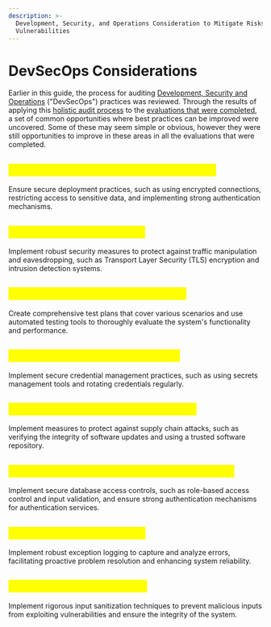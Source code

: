 ```yaml
---
description: >-
  Development, Security, and Operations Consideration to Mitigate Risks and
  Vulnerabilities
---
```


# DevSecOps Considerations

Earlier in this guide, the process for auditing [Development, Security and Operations](../process/audit-components-steps-and-timeline/devsecops.md) ("DevSecOps") practices was reviewed. Through the results of applying this [holistic audit process](../process/holistic-audits-for-ict4d.md) to the [evaluations that were completed](../partners/evaluations-outcomes.md), a set of common opportunities where best practices can be improved were uncovered. Some of these may seem simple or obvious, however they were still opportunities to improve in these areas in all the evaluations that were completed.

## <mark style="color:yellow;">**Implement secure deployment practices**</mark>

Ensure secure deployment practices, such as using encrypted connections, restricting access to sensitive data, and implementing strong authentication mechanisms.

## <mark style="color:yellow;">**Prioritize traffic protection**</mark>

Implement robust security measures to protect against traffic manipulation and eavesdropping, such as Transport Layer Security (TLS) encryption and intrusion detection systems.

## <mark style="color:yellow;">**Develop comprehensive test plans**</mark>

Create comprehensive test plans that cover various scenarios and use automated testing tools to thoroughly evaluate the system's functionality and performance.

## <mark style="color:yellow;">**Eliminate hard-coded credentials**</mark>

Implement secure credential management practices, such as using secrets management tools and rotating credentials regularly.

## <mark style="color:yellow;">**Protect against supply chain attacks**</mark>

Implement measures to protect against supply chain attacks, such as verifying the integrity of software updates and using a trusted software repository.

## <mark style="color:yellow;">**Secure database access and authentication**</mark>

Implement secure database access controls, such as role-based access control and input validation, and ensure strong authentication mechanisms for authentication services.

## <mark style="color:yellow;">**Improve exception logging**</mark>

Implement robust exception logging to capture and analyze errors, facilitating proactive problem resolution and enhancing system reliability.

## <mark style="color:yellow;">**Prioritize input sanitization**</mark>

Implement rigorous input sanitization techniques to prevent malicious inputs from exploiting vulnerabilities and ensure the integrity of the system.
